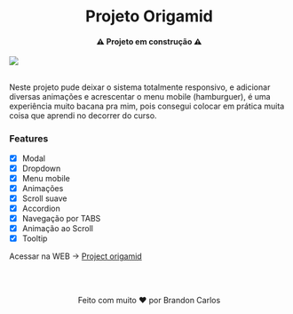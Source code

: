 <h1 align="center">
  Projeto Origamid
</h1>

<h4 align="center">⚠️ Projeto em construção ⚠️</h4>

<img align="center" src="./assets/img/projetoOrigamid.gif">
<br>
<br>

<p>Neste projeto pude deixar o sistema totalmente responsivo, e adicionar diversas animações e acrescentar o menu mobile (hamburguer), é uma experiência muito bacana pra mim, pois consegui colocar em prática muita coisa que aprendi no decorrer do curso.</p>

### Features
- [x] Modal
- [x] Dropdown
- [x] Menu mobile
- [x] Animações
- [x] Scroll suave
- [x] Accordion 
- [x] Navegação por TABS   
- [x] Animação ao Scroll   
- [x] Tooltip 

Acessar na WEB -> <a href="https://project-origamid.netlify.app/" target="_blank">Project origamid</a>

<br>
<br>
<p align="center">Feito com muito ❤️ por Brandon Carlos</p>
